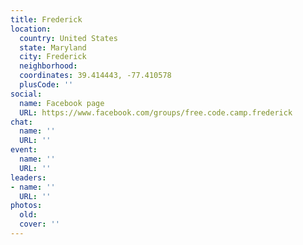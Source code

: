 ```yaml
---
title: Frederick
location:
  country: United States
  state: Maryland
  city: Frederick
  neighborhood: 
  coordinates: 39.414443, -77.410578
  plusCode: ''
social:
  name: Facebook page
  URL: https://www.facebook.com/groups/free.code.camp.frederick
chat:
  name: ''
  URL: ''
event:
  name: ''
  URL: ''
leaders:
- name: ''
  URL: ''
photos:
  old: 
  cover: ''
---
```

